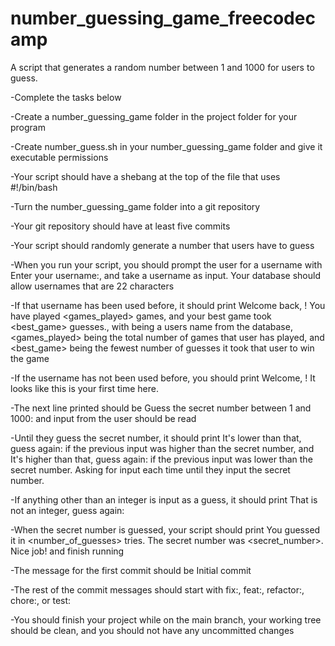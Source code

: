 # number_guessing_game_freecodecamp
A script that generates a random number between 1 and 1000 for users to guess. 

-Complete the tasks below

-Create a number_guessing_game folder in the project folder for your program

-Create number_guess.sh in your number_guessing_game folder and give it executable permissions

-Your script should have a shebang at the top of the file that uses #!/bin/bash

-Turn the number_guessing_game folder into a git repository

-Your git repository should have at least five commits

-Your script should randomly generate a number that users have to guess

-When you run your script, you should prompt the user for a username with Enter your username:, and take a username as input. Your database should allow usernames that are 22 characters

-If that username has been used before, it should print Welcome back, <username>! You have played <games_played> games, and your best game took <best_game> guesses., with <username> being a users name from the database, <games_played> being the total number of games that user has played, and <best_game> being the fewest number of guesses it took that user to win the game

-If the username has not been used before, you should print Welcome, <username>! It looks like this is your first time here.

-The next line printed should be Guess the secret number between 1 and 1000: and input from the user should be read

-Until they guess the secret number, it should print It's lower than that, guess again: if the previous input was higher than the secret number, and It's higher than that, guess again: if the previous input was lower than the secret number. Asking for input each time until they input the secret number.

-If anything other than an integer is input as a guess, it should print That is not an integer, guess again:

-When the secret number is guessed, your script should print You guessed it in <number_of_guesses> tries. The secret number was <secret_number>. Nice job! and finish running

-The message for the first commit should be Initial commit

-The rest of the commit messages should start with fix:, feat:, refactor:, chore:, or test:

-You should finish your project while on the main branch, your working tree should be clean, and you should not have any uncommitted changes
